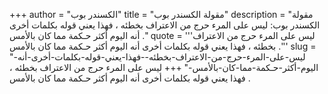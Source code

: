 +++
author = "الكسندر بوب"
title = "مقولة الكسندر بوب"
description = "مقولة الكسندر بوب: ليس على المرء حرج من الاعتراف بخطئه ، فهذا يعني قوله بكلمات أخرى أنه اليوم أكثر حـكمة مما كان بالأمس ."
quote = '''ليس على المرء حرج من الاعتراف بخطئه ، فهذا يعني قوله بكلمات أخرى أنه اليوم أكثر حـكمة مما كان بالأمس .''' 
slug = "ليس-على-المرء-حرج-من-الاعتراف-بخطئه--فهذا-يعني-قوله-بكلمات-أخرى-أنه-اليوم-أكثر-حـكمة-مما-كان-بالأمس-"
+++
ليس على المرء حرج من الاعتراف بخطئه ، فهذا يعني قوله بكلمات أخرى أنه اليوم أكثر حـكمة مما كان بالأمس .
